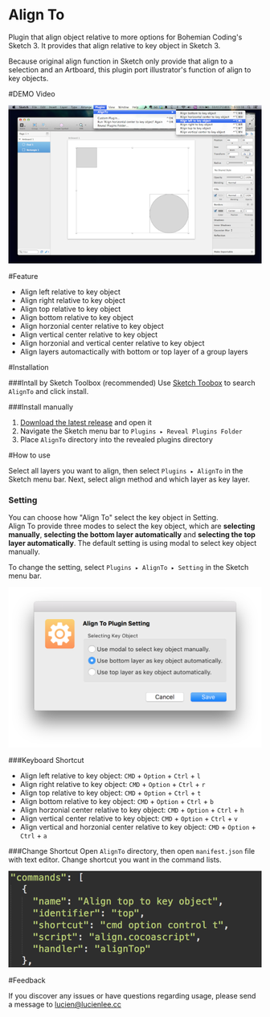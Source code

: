 Align To
=================

Plugin that align object relative to more options for Bohemian Coding's Sketch 3.
It provides that align relative to key object in Sketch 3.


Because original align function in Sketch only provide that align to a selection and an Artboard, this plugin port illustrator's function of align to key objects.


#DEMO Video


[![demo](./img/demo.png)](https://vimeo.com/109242015)

#Feature

- Align left relative to key object
- Align right relative to key object
- Align top relative to key object
- Align bottom relative to key object
- Align horzonial center relative to key object
- Align vertical center relative to key object
- Align horzonial and vertical center relative to key object
- Align layers automactically with bottom or top layer of a group layers

#Installation

###Intall by Sketch Toolbox (recommended)
Use [Sketch Toobox](http://sketchtoolbox.com/) to search `AlignTo` and click install.

###Install manually 

1. [Download the latest release](https://github.com/lucienlee/AlignTo/releases/latest) and open it
2. Navigate the Sketch menu bar to `Plugins ▸ Reveal Plugins Folder`
3. Place `AlignTo` directory into the revealed plugins directory

#How to use

Select all layers you want to align, then select `Plugins ▸ AlignTo` in the Sketch menu bar. Next, select align method and which layer as key layer.

### Setting
You can choose how "Align To" select the key object in Setting.  
Align To provide three modes to select the key object, which are **selecting manually**, **selecting the bottom layer automatically** and **selecting the top layer automatically**. The default setting is using modal to select key object manually. 

To change the setting, select `Plugins ▸ AlignTo ▸ Setting` in the Sketch menu bar. 

![setting](./img/setting.png)


###Keyboard Shortcut

- Align left relative to key object: `CMD` + `Option` + `Ctrl` + `l`
- Align right relative to key object: `CMD` + `Option` + `Ctrl` + `r`
- Align top relative to key object: `CMD` + `Option` + `Ctrl` + `t`
- Align bottom relative to key object: `CMD` + `Option` + `Ctrl` + `b`
- Align horzonial center relative to key object: `CMD` + `Option` + `Ctrl` + `h`
- Align vertical center relative to key object: `CMD` + `Option` + `Ctrl` + `v`
- Align vertical and horzonial center relative to key object: `CMD` + `Option` + `Ctrl` + `a`

###Change Shortcut
Open `AlignTo` directory, then open `manifest.json` file with text editor. Change shortcut you want in the command lists.

![change shortcut](./img/shortcut.png)


#Feedback

If you discover any issues or have questions regarding usage, please send a message to [lucien@lucienlee.cc](mailto:lucien@lucienlee.cc)
